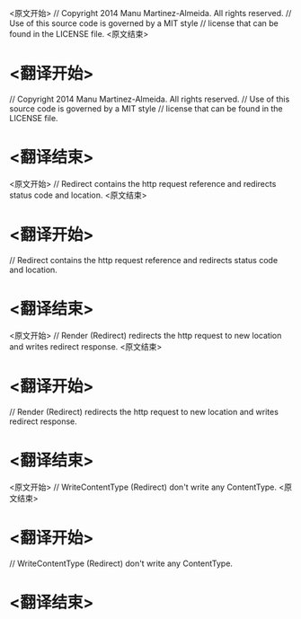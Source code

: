 
<原文开始>
// Copyright 2014 Manu Martinez-Almeida. All rights reserved.
// Use of this source code is governed by a MIT style
// license that can be found in the LICENSE file.
<原文结束>

# <翻译开始>
// Copyright 2014 Manu Martinez-Almeida. All rights reserved.
// Use of this source code is governed by a MIT style
// license that can be found in the LICENSE file.
# <翻译结束>


<原文开始>
// Redirect contains the http request reference and redirects status code and location.
<原文结束>

# <翻译开始>
// Redirect contains the http request reference and redirects status code and location.
# <翻译结束>


<原文开始>
// Render (Redirect) redirects the http request to new location and writes redirect response.
<原文结束>

# <翻译开始>
// Render (Redirect) redirects the http request to new location and writes redirect response.
# <翻译结束>


<原文开始>
// WriteContentType (Redirect) don't write any ContentType.
<原文结束>

# <翻译开始>
// WriteContentType (Redirect) don't write any ContentType.
# <翻译结束>

